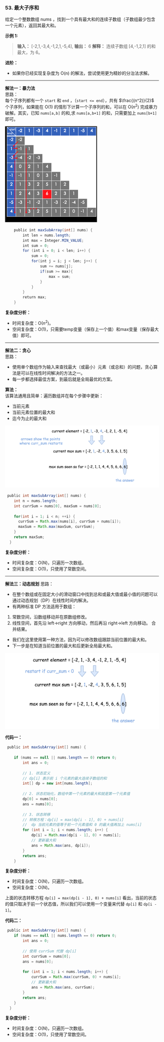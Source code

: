 ### 53. 最大子序和

给定一个整数数组 nums ，找到一个具有最大和的连续子数组（子数组最少包含一个元素），返回其最大和。

**示例 1:**  
>**输入：**  [-2,1,-3,4,-1,2,1,-5,4],
> **输出：** 6
> **解释：** 连续子数组 [4,-1,2,1] 的和最大，为 6。

**进阶：**

* 如果你已经实现复杂度为 O(n) 的解法，尝试使用更为精妙的分治法求解。
---
**解法一：暴力法**  
思路：  
每个子序列都有一个 `start` 和 `end` ，（`start <= end`），共有 $\frac{(n^2)}{2}$ 个子序列，如果能在 O(1) 的情形下计算一个子序列的和，可以在 O($n^2$) 完成暴力破解。其实，已知 `nums[a,b]` 的和,求 `nums[a,b+1]` 的和，只需要加上 `nums[b+1]` 即可。

![question_53_1](question_53_1.png)

```Java
    public int maxSubArray(int[] nums) {
        int len = nums.length;
        int max = Integer.MIN_VALUE;
        int sum = 0;
        for (int i = 0; i < len; i++) {
            sum = 0;
            for(int j = i; j < len; j++) {
                sum += nums[j];
                if(sum >= max){
                    max = sum;
                }
            }
        }
        return max;
    }
```

**复杂度分析：**  
* 时间复杂度：O($n^2$)。 
* 空间复杂度：O(1)，只需要temp变量（保存上一个值）和max变量（保存最大值）即可。

---
**解法二：贪心**  
思路：    

* 使用单个数组作为输入来查找最大（或最小）元素（或总和）的问题，贪心算法是可以在线性时间解决的方法之一。
* 每一步都选择最佳方案，到最后就是全局最优的方案。

**算法：**  
该算法通用且简单：遍历数组并在每个步骤中更新：

* 当前元素
* 当前元素位置的最大和
* 迄今为止的最大和

![question_53_2](question_53_2.png)

```Java
 public int maxSubArray(int[] nums) {
    int n = nums.length;
    int currSum = nums[0], maxSum = nums[0];

    for(int i = 1; i < n; ++i) {
      currSum = Math.max(nums[i], currSum + nums[i]);
      maxSum = Math.max(maxSum, currSum);
    }
    return maxSum;
  }
```

**复杂度分析：**  
* 时间复杂度：O($N$)，只遍历一次数组。 
* 空间复杂度：O(1)，只使用了常数空间。

---
**解法三：动态规划**
思路：  

* 在整个数组或在固定大小的滑动窗口中找到总和或最大值或最小值的问题可以通过动态规划（DP）在线性时间内解决。
* 有两种标准 DP 方法适用于数组：
1. 常数空间，沿数组移动并在原数组修改。
2. 线性空间，首先沿 left->right 方向移动，然后再沿 right->left 方向移动。 合并结果。
* 我们在这里使用第一种方法，因为可以修改数组跟踪当前位置的最大和。
* 下一步是在知道当前位置的最大和后更新全局最大和。

![question_53_3](question_53_3.png)

**代码一：**
```Java
 public int maxSubArray(int[] nums) {    
    
    if (nums == null || nums.length == 0) return 0;
        int ans = 0;

        // 1. 状态定义
        // dp[i] 表示前 i 个元素的最大连续子数组的和
        int[] dp = new int[nums.length];

        // 2. 状态初始化，数组中第一个元素的最大和就是第一个元素值
        dp[0] = nums[0];
        ans = nums[0];

        // 3. 状态转移
        // 转移方程：dp[i] = max(dp[i - 1], 0) + nums[i]
        //  dp 当前元素的值等于前一个元素值和 0 的最大值再加上 nums[i]
        for (int i = 1; i < nums.length; i++) {
            dp[i] = Math.max(dp[i - 1], 0) + nums[i];
            // 更新最大和
            ans = Math.max(ans, dp[i]);
        }
        return ans;
    }
```

**复杂度分析：**  
* 时间复杂度：O($N$)，只遍历一次数组。 
* 空间复杂度：O($N$)。


上面的状态转移方程 `dp[i] = max(dp[i - 1], 0) + nums[i]` 看出，当前的状态的值只取决于前一个状态值，所以我们可以使用一个变量来代替 `dp[i]` 和 `dp[i - 1]`。

**代码二：**
```Java
 public int maxSubArray(int[] nums) {    
    if (nums == null || nums.length == 0) return 0;
        int ans = 0;

        // 使用 currSum 代替 dp[i]
        int currSum = nums[0];
        ans = nums[0];

        for (int i = 1; i < nums.length; i++) {
            currSum = Math.max(currSum, 0) + nums[i];
            // 更新最大和
            ans = Math.max(ans, currSum);
        }
        return ans;
    }
  }
```

**复杂度分析：**  
* 时间复杂度：O($N$)，只遍历一次数组。 
* 空间复杂度：O(1)，只使用了常数空间。
